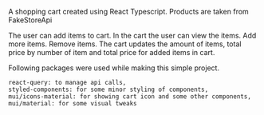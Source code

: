 A shopping cart created using React Typescript.
Products are taken from FakeStoreApi

The user can add items to cart.
In the cart the user can view the items. Add more items. Remove items.
The cart updates the amount of items, total price by number of item and total price for added items in cart.

Following packages were used while making this simple project.

    react-query: to manage api calls,
    styled-components: for some minor styling of components,
    mui/icons-material: for showing cart icon and some other components,
    mui/material: for some visual tweaks
